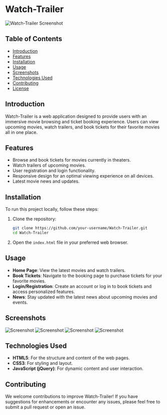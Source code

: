 # Watch-Trailer

![Watch-Trailer Screenshot](Screenshot_1.png)

## Table of Contents

- [Introduction](#introduction)
- [Features](#features)
- [Installation](#installation)
- [Usage](#usage)
- [Screenshots](#screenshots)
- [Technologies Used](#technologies-used)
- [Contributing](#contributing)
- [License](#license)

## Introduction

Watch-Trailer is a web application designed to provide users with an immersive movie browsing and ticket booking experience. Users can view upcoming movies, watch trailers, and book tickets for their favorite movies all in one place.

## Features

- Browse and book tickets for movies currently in theaters.
- Watch trailers of upcoming movies.
- User registration and login functionality.
- Responsive design for an optimal viewing experience on all devices.
- Latest movie news and updates.

## Installation

To run this project locally, follow these steps:

1. Clone the repository:
    ```bash
    git clone https://github.com/your-username/Watch-Trailer.git
    cd Watch-Trailer
    ```

2. Open the `index.html` file in your preferred web browser.

## Usage

- **Home Page**: View the latest movies and watch trailers.
- **Book Tickets**: Navigate to the booking page to purchase tickets for your favorite movies.
- **Login/Registration**: Create an account or log in to book tickets and access personalized features.
- **News**: Stay updated with the latest news about upcoming movies and events.

## Screenshots

![Screenshot](Screenshot_1.png)
![Screenshot](Screenshot_2.png)
![Screenshot](Screenshot_3.png)
![Screenshot](Screenshot_4.png)

## Technologies Used

- **HTML5**: For the structure and content of the web pages.
- **CSS3**: For styling and layout.
- **JavaScript (jQuery)**: For dynamic content and user interaction.

## Contributing

We welcome contributions to improve Watch-Trailer! If you have suggestions for enhancements or encounter any issues, please feel free to submit a pull request or open an issue.
